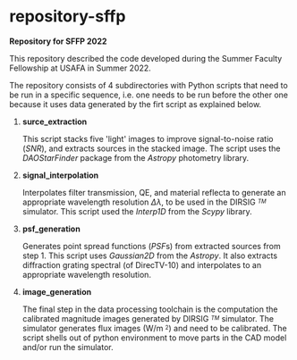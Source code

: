 # repository-sffp
**Repository for SFFP 2022**

This repository described the code developed during the Summer Faculty Fellowship at USAFA in Summer 2022.

The repository consists of 4 subdirectories with Python scripts that need to be run in a specific sequence, i.e. one needs to be run before the other one because it uses data generated by the firt script as explained below.

1. **surce_extraction**

    This script stacks five 'light' images to improve signal-to-noise ratio (*SNR*), and extracts sources in the stacked image.  The script uses the *DAOStarFinder* package from the *Astropy* photometry library.   
2. **signal_interpolation**

    Interpolates filter transmission, QE, and material reflecta to generate an appropriate wavelength resolution $\Delta \lambda$, to be used in the DIRSIG $^{_{TM}}$ simulator.  This script used the *Interp1D* from the *Scypy* library.
3. **psf_generation**

    Generates point spread functions (*PSF*s) from extracted sources from step 1. This script uses *Gaussian2D* from the *Astropy*.   It also extracts diffraction grating spectral (of DirecTV-10) and interpolates to an appropriate wavelength resolution.
4. **image_generation**

    The final step in the data processing toolchain is the computation the calibrated magnitude images generated by DIRSIG $^{_{TM}}$ simulator.  The simulator  generates flux images (W/m $^{_2}$) and need to be calibrated.  The script shells out of python environment to move parts in the CAD model and/or run the simulator. 


